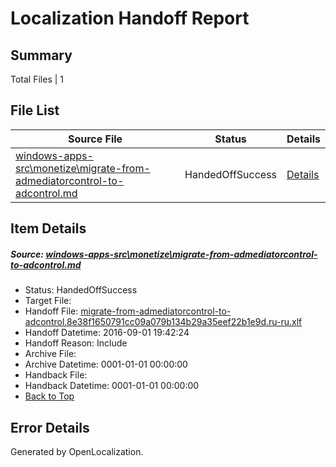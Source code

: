 # <a name='report-top'></a> Localization Handoff Report

## Summary
 Total Files | 1

## File List
 Source File | Status | Details 
 ----------- | ------ | ------- 
 [windows-apps-src\monetize\migrate-from-admediatorcontrol-to-adcontrol.md](https://github.com/Microsoft/windows-apps/blob/35a10940d7722c7490051e84e6f3cc37d7a4ab9a/windows-apps-src/monetize/migrate-from-admediatorcontrol-to-adcontrol.md) | HandedOffSuccess | [Details](#55b557f41fde5b095a76b52d83b034835398b9f64836)

## Item Details
##### <a name='55b557f41fde5b095a76b52d83b034835398b9f64836'></a> Source: [windows-apps-src\monetize\migrate-from-admediatorcontrol-to-adcontrol.md](https://github.com/Microsoft/windows-apps/blob/35a10940d7722c7490051e84e6f3cc37d7a4ab9a/windows-apps-src/monetize/migrate-from-admediatorcontrol-to-adcontrol.md)
* Status: HandedOffSuccess
* Target File: 
* Handoff File: [migrate-from-admediatorcontrol-to-adcontrol.8e38f1650791cc09a079b134b29a35eef22b1e9d.ru-ru.xlf](https://github.com/Microsoft/WDG.handoff/blob/8b598ad0fa4f529dce993dbc0390e19fb8838907/ol-handoff/Microsoft/windows-apps.ru-ru/master/migrate-from-admediatorcontrol-to-adcontrol.8e38f1650791cc09a079b134b29a35eef22b1e9d.ru-ru.xlf)
* Handoff Datetime: 2016-09-01 19:42:24
* Handoff Reason: Include
* Archive File: 
* Archive Datetime: 0001-01-01 00:00:00
* Handback File: 
* Handback Datetime: 0001-01-01 00:00:00
* [Back to Top](#report-top)


## Error Details

Generated by OpenLocalization.
